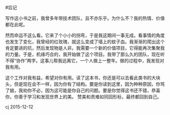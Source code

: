#后记

写作这小书之前，我曾多年带技术团队，且不亦乐乎。为什么不？我的热情、价值都在此呢。

然而命运不这么看。它来了个小小的拐弯，于是我这期间一事无成。看事情的角度也发生了变化，我曾经的红玫瑰，就这么变成了墙上的蚊子血。我渐渐的爬出这个肯定要进的坑，然后发现物是人非。我需要一个新的价值项目，它得能再次集聚我的力量。于是，机缘巧合的，我开始做了这个项目。我带了那么久的团队，现在听不得“协作”两字。这事儿帮我远离它，一个人做上一整年。做的过程中，我发现对我有用。

这个工作对我有益，希望对你有用。读了这本书，你还是可以去看此类书的大块头，但是现在会不一样，因为你有了结构。要是你读到这里，因为种种原因，你骂了娘，我劝你不必，因为这可能是你自己的问题。要是你觉得这书还不错，恭喜你，你善于学习和发现世界上的美。
赞美和责难如同回形标，最终都回到自己。

cj
2015-12-12